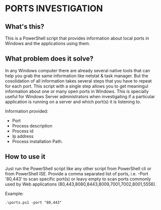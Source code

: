 # PORTS INVESTIGATION
 
## What's this?
This is a PowerShell script that provides information about local ports in Windows and the applications using them.

## What problem does it solve?
In any Windows computer there are already several native tools that can help you grab the same information like netstat & task manager. But the cosolidation of all information takes several steps that you have to repeat for each port.
This script with a single step allows you to get meaningul information about one or many open ports in Windows. This is specially useful for Windows Server administrators when investigating if a particular application is running on a server and which port(s) it is listening to.

Information provided:
- Port
- Process description
- Process id
- Ip address
- Process installation Path.

## How to use it
Just run the PowerShell script like any other script from PowerShell cli or from PowerShell ISE. Provide a comma separated list of ports, i.e. -Port '80,443' to scan specific port(s) or leavy empty to scan ports commonly used by Web applications (80,443,8080,8443,8009,7001,7002,8001,5556).


Example:
  
    .\ports.ps1 -port "80,443"
  
  
